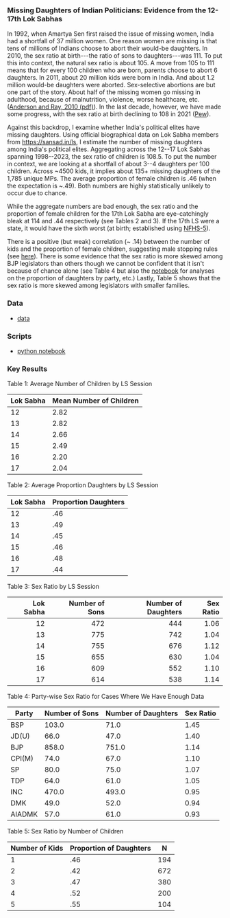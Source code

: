 ### Missing Daughters of Indian Politicians: Evidence from the 12-17th Lok Sabhas

In 1992, when Amartya Sen first raised the issue of missing women, India had a shortfall of 37 million women. One reason women are missing is that tens of millions of Indians choose to abort their would-be daughters. In 2010, the sex ratio at birth---the ratio of sons to daughters---was 111. To put this into context, the natural sex ratio is about 105. A move from 105 to 111 means that for every 100 children who are born, parents choose to abort 6 daughters. In 2011, about 20 million kids were born in India. And about 1.2 million would-be daughters were aborted. Sex-selective abortions are but one part of the story. About half of the missing women go missing in adulthood, because of malnutrition, violence, worse healthcare, etc. ([Anderson and Ray, 2010 (pdf)](https://pages.nyu.edu/debraj/Papers/AndersonRay.pdf)). In the last decade, however, we have made some progress, with the sex ratio at birth declining to 108 in 2021 ([Pew](https://www.pewresearch.org/religion/2022/08/23/indias-sex-ratio-at-birth-begins-to-normalize/)).

Against this backdrop, I examine whether India's political elites have missing daughters. Using official biographical data on Lok Sabha members from https://sansad.in/ls, I estimate the number of missing daughters among India's political elites. Aggregating across the 12--17 Lok Sabhas spanning 1998--2023, the sex ratio of children is 108.5. To put the number in context, we are looking at a shortfall of about 3--4 daughters per 100 children. Across ~4500 kids, it implies about 135+ missing daughters of the 1,785 unique MPs. The average proportion of female children is .46 (when the expectation is ~.49). Both numbers are highly statistically unlikely to occur due to chance. 

While the aggregate numbers are bad enough, the sex ratio and the proportion of female children for the 17th Lok Sabha are eye-catchingly bleak at 114 and .44 respectively (see Tables 2 and 3). If the 17th LS were a state, it would have the sixth worst (at birth; established using [NFHS-5](https://en.wikipedia.org/wiki/List_of_states_and_union_territories_of_India_by_sex_ratio)).

There is a positive (but weak) correlation (~ .14) between the number of kids and the proportion of female children, suggesting male stopping rules (see [here](https://github.com/soodoku/prop_male)). There is some evidence that the sex ratio is more skewed among BJP legislators than others though we cannot be confident that it isn't because of chance alone (see Table 4 but also the [notebook](https://github.com/in-rolls/missing_daughters_of_pols/blob/main/scripts/03_ls_daughters.ipynb) for analyses on the proportion of daughters by party, etc.) Lastly, Table 5 shows that the sex ratio is more skewed among legislators with smaller families.


### Data

* [data](data/)

### Scripts

* [python notebook](https://github.com/in-rolls/missing_daughters_of_pols/blob/main/scripts/03_ls_daughters.ipynb)

### Key Results

Table 1: Average Number of Children by LS Session


| Lok Sabha | Mean Number of Children    |
|--------|----------|
| 12     | 2.82 |
| 13     | 2.82 |
| 14     | 2.66 |
| 15     | 2.49 |
| 16     | 2.20 |
| 17     | 2.04 |


Table 2: Average Proportion Daughters by LS Session

Lok Sabha | Proportion Daughters
-------|-------
12 | .46
13 | .49
14 | .45
15 | .46
16 | .48
17 | .44

Table 3: Sex Ratio by LS Session

|   Lok Sabha |   Number of Sons |   Number of Daughters |   Sex Ratio |
|-----:|---------------:|--------------------:|------------:|
|   12 |            472 |                 444 |    1.06  |
|   13 |            775 |                 742 |    1.04  |
|   14 |            755 |                 676 |    1.12  |
|   15 |            655 |                 630 |    1.04  |
|   16 |            609 |                 552 |    1.10  |
|   17 |            614 |                 538 |    1.14  |

Table 4: Party-wise Sex Ratio for Cases Where We Have Enough Data

| Party | Number of Sons | Number of Daughters | Sex Ratio |
|------------|--------------|-------------------|-----------|
| BSP        | 103.0        | 71.0              | 1.45  |
| JD(U)      | 66.0         | 47.0              | 1.40  |
| BJP        | 858.0        | 751.0             | 1.14  |
| CPI(M)     | 74.0         | 67.0              | 1.10  |
| SP         | 80.0         | 75.0              | 1.07  |
| TDP        | 64.0         | 61.0              | 1.05  |
| INC        | 470.0        | 493.0             | 0.95  |
| DMK        | 49.0         | 52.0              | 0.94  |
| AIADMK     | 57.0         | 61.0              | 0.93  |


Table 5: Sex Ratio by Number of Children


| Number of Kids | Proportion of Daughters  | N |
|----------|-----------|----------|
| 1     | .46  | 194      |
| 2      | .42  | 672      |
| 3      | .47  | 380      |
| 4      | .52  | 200      |
| 5      | .55  | 104      |


